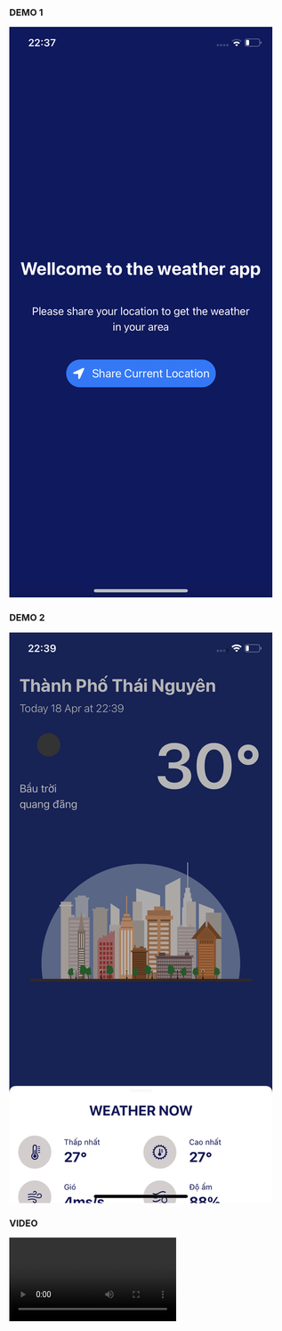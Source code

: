### DEMO 1 

![Demo 1!](./docs/img1.PNG )

### DEMO 2
![Demo 1!](./docs/img2.PNG )

### VIDEO
![Demo 1!](./docs/video.MP4 )

